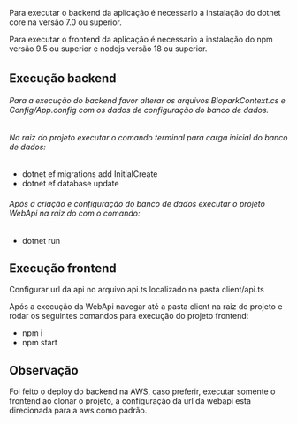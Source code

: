 Para executar o backend da aplicação é necessario a instalação do dotnet core na versão 7.0 ou superior.

Para executar o frontend da aplicação é necessario a instalação do npm versão 9.5 ou superior e nodejs versão 18 ou superior.

###### 

## Execução backend

###### Para a execução do backend favor alterar os arquivos BioparkContext.cs e Config/App.config com os dados de configuração do banco de dados.

###### Na raiz do projeto executar o comando terminal para carga inicial do banco de dados:

- dotnet ef migrations add InitialCreate
- dotnet ef database update



###### Após a criação e configuração do banco de dados executar o projeto WebApi na raiz do com o comando:

- dotnet run

  

## Execução frontend

Configurar url da api no arquivo api.ts localizado na pasta client/api.ts

Após a execução da WebApi navegar até a pasta client na raiz do projeto e rodar os seguintes comandos para execução do  projeto frontend:

- npm i
- npm start

## Observação

Foi feito o deploy do backend na AWS, caso preferir, executar somente o frontend ao clonar o projeto, a configuração da url da webapi esta direcionada para a aws como padrão.



